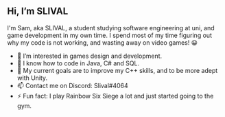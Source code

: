## Hi, I’m SLIVAL
I'm Sam, aka SLIVAL, a student studying software engineering at uni, and game development in my own time. I spend most of my time figuring out why my code is not working, and wasting away on video games! 😀

- 👀 I’m interested in games design and development.
- 🤔 I know how to code in Java, C# and SQL.
- 🌱 My current goals are to improve my C++ skills, and to be more adept with Unity.
- 📫 Contact me on Discord: Slival#4064
- ⚡ Fun fact: I play Rainbow Six Siege a lot and just started going to the gym.

